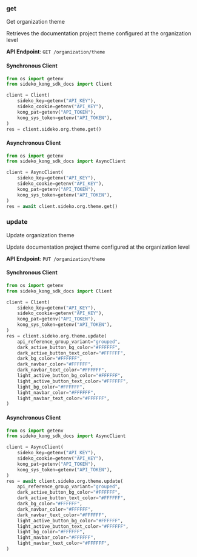 
### get <a name="get"></a>
Get organization theme

Retrieves the documentation project theme configured at the organization level

**API Endpoint**: `GET /organization/theme`

#### Synchronous Client

```python
from os import getenv
from sideko_kong_sdk_docs import Client

client = Client(
    sideko_key=getenv("API_KEY"),
    sideko_cookie=getenv("API_KEY"),
    kong_pat=getenv("API_TOKEN"),
    kong_sys_token=getenv("API_TOKEN"),
)
res = client.sideko.org.theme.get()
```

#### Asynchronous Client

```python
from os import getenv
from sideko_kong_sdk_docs import AsyncClient

client = AsyncClient(
    sideko_key=getenv("API_KEY"),
    sideko_cookie=getenv("API_KEY"),
    kong_pat=getenv("API_TOKEN"),
    kong_sys_token=getenv("API_TOKEN"),
)
res = await client.sideko.org.theme.get()
```

### update <a name="update"></a>
Update organization theme

Update documentation project theme configured at the organization level

**API Endpoint**: `PUT /organization/theme`

#### Synchronous Client

```python
from os import getenv
from sideko_kong_sdk_docs import Client

client = Client(
    sideko_key=getenv("API_KEY"),
    sideko_cookie=getenv("API_KEY"),
    kong_pat=getenv("API_TOKEN"),
    kong_sys_token=getenv("API_TOKEN"),
)
res = client.sideko.org.theme.update(
    api_reference_group_variant="grouped",
    dark_active_button_bg_color="#FFFFFF",
    dark_active_button_text_color="#FFFFFF",
    dark_bg_color="#FFFFFF",
    dark_navbar_color="#FFFFFF",
    dark_navbar_text_color="#FFFFFF",
    light_active_button_bg_color="#FFFFFF",
    light_active_button_text_color="#FFFFFF",
    light_bg_color="#FFFFFF",
    light_navbar_color="#FFFFFF",
    light_navbar_text_color="#FFFFFF",
)
```

#### Asynchronous Client

```python
from os import getenv
from sideko_kong_sdk_docs import AsyncClient

client = AsyncClient(
    sideko_key=getenv("API_KEY"),
    sideko_cookie=getenv("API_KEY"),
    kong_pat=getenv("API_TOKEN"),
    kong_sys_token=getenv("API_TOKEN"),
)
res = await client.sideko.org.theme.update(
    api_reference_group_variant="grouped",
    dark_active_button_bg_color="#FFFFFF",
    dark_active_button_text_color="#FFFFFF",
    dark_bg_color="#FFFFFF",
    dark_navbar_color="#FFFFFF",
    dark_navbar_text_color="#FFFFFF",
    light_active_button_bg_color="#FFFFFF",
    light_active_button_text_color="#FFFFFF",
    light_bg_color="#FFFFFF",
    light_navbar_color="#FFFFFF",
    light_navbar_text_color="#FFFFFF",
)
```
